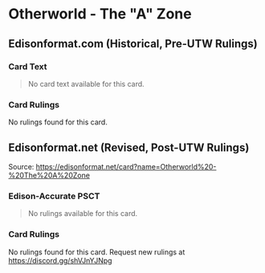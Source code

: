 # Otherworld - The "A" Zone

## Edisonformat.com (Historical, Pre-UTW Rulings)

### Card Text

> No card text available for this card.

### Card Rulings

No rulings found for this card.

## Edisonformat.net (Revised, Post-UTW Rulings)

Source: https://edisonformat.net/card?name=Otherworld%20-%20The%20A%20Zone

### Edison-Accurate PSCT

> No rulings available for this card.

### Card Rulings

No rulings found for this card. Request new rulings at https://discord.gg/shVJnYJNpg
            